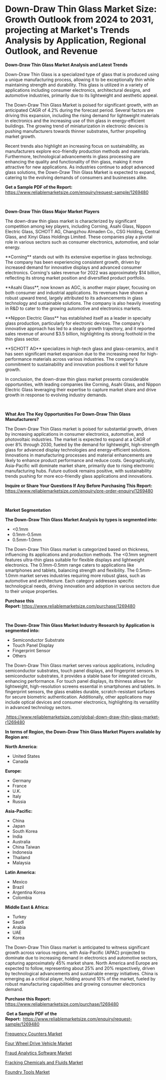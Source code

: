 <p><h1>Down-Draw Thin Glass Market Size: Growth Outlook from 2024 to 2031, projecting at Market's Trends Analysis by Application, Regional Outlook, and Revenue</h1></p><p><strong>Down-Draw Thin Glass Market Analysis and Latest Trends</strong></p>
<p><p>Down-Draw Thin Glass is a specialized type of glass that is produced using a unique manufacturing process, allowing it to be exceptionally thin while maintaining strength and durability. This glass is utilized in a variety of applications including consumer electronics, architectural designs, and automotive industries, primarily due to its lightweight and aesthetic appeal.</p><p>The Down-Draw Thin Glass Market is poised for significant growth, with an anticipated CAGR of 4.2% during the forecast period. Several factors are driving this expansion, including the rising demand for lightweight materials in electronics and the increasing use of thin glass in energy-efficient buildings. The growing trend of miniaturization in electronic devices is pushing manufacturers towards thinner substrates, further propelling market growth.</p><p>Recent trends also highlight an increasing focus on sustainability, as manufacturers explore eco-friendly production methods and materials. Furthermore, technological advancements in glass processing are enhancing the quality and functionality of thin glass, making it more attractive for new applications. As industries continue to adopt advanced glass solutions, the Down-Draw Thin Glass Market is expected to expand, catering to the evolving demands of consumers and businesses alike.</p></p>
<p><strong>Get a Sample PDF of the Report:&nbsp;</strong> <a href="https://www.reliablemarketsize.com/enquiry/request-sample/1269480?utm_campaign=1293&utm_medium=2&utm_source=Github&utm_content=ia&utm_term=03102024&utm_id=down-draw-thin-glass">https://www.reliablemarketsize.com/enquiry/request-sample/1269480</a></p>
<p>&nbsp;</p>
<p><strong>Down-Draw Thin Glass Major Market Players</strong></p>
<p><p>The down-draw thin glass market is characterized by significant competition among key players, including Corning, Asahi Glass, Nippon Electric Glass, SCHOTT AG, Changzhou Almaden Co., CSG Holding, Central Glass, and Xinyi Glass Holdings Limited. These companies play a pivotal role in various sectors such as consumer electronics, automotive, and solar energy.</p><p>**Corning** stands out with its extensive expertise in glass technology. The company has been experiencing consistent growth, driven by increased demand for innovative displays and advanced consumer electronics. Corning's sales revenue for 2022 was approximately $14 billion, reflecting its strong market position and diversified product portfolio.</p><p>**Asahi Glass**, now known as AGC, is another major player, focusing on both consumer and industrial applications. Its revenues have shown a robust upward trend, largely attributed to its advancements in glass technology and sustainable solutions. The company is also heavily investing in R&D to cater to the growing automotive and electronics markets.</p><p>**Nippon Electric Glass** has established itself as a leader in specialty glass production, particularly for electronic devices. The company's innovative approach has led to a steady growth trajectory, and it reported sales revenue of around $3.5 billion, highlighting its strong foothold in the thin glass sector.</p><p>**SCHOTT AG** specializes in high-tech glass and glass-ceramics, and it has seen significant market expansion due to the increasing need for high-performance materials across various industries. The company's commitment to sustainability and innovation positions it well for future growth.</p><p>In conclusion, the down-draw thin glass market presents considerable opportunities, with leading companies like Corning, Asahi Glass, and Nippon Electric Glass leveraging their expertise to capture market share and drive growth in response to evolving industry demands.</p></p>
<p>&nbsp;</p>
<p><strong>What Are The Key Opportunities For Down-Draw Thin Glass Manufacturers?</strong></p>
<p><p>The Down-Draw Thin Glass market is poised for substantial growth, driven by increasing applications in consumer electronics, automotive, and photovoltaic industries. The market is expected to expand at a CAGR of over 8% through 2030, fueled by the demand for lightweight, high-strength glass for advanced display technologies and energy-efficient solutions. Innovations in manufacturing processes and material enhancements are likely to enhance product performance and reduce costs. Geographically, Asia-Pacific will dominate market share, primarily due to rising electronic manufacturing hubs. Future outlook remains positive, with sustainability trends pushing for more eco-friendly glass applications and innovations.</p></p>
<p><strong>Inquire or Share Your Questions If Any Before Purchasing This Report:</strong> <a href="https://www.reliablemarketsize.com/enquiry/pre-order-enquiry/1269480?utm_campaign=1293&utm_medium=2&utm_source=Github&utm_content=ia&utm_term=03102024&utm_id=down-draw-thin-glass">https://www.reliablemarketsize.com/enquiry/pre-order-enquiry/1269480</a></p>
<p>&nbsp;</p>
<p><strong>Market Segmentation</strong></p>
<p><strong>The Down-Draw Thin Glass Market Analysis by types is segmented into:</strong></p>
<p><ul><li><0.1mm</li><li>0.1mm-0.5mm</li><li>0.5mm-1.0mm</li></ul></p>
<p><p>The Down-Draw Thin Glass market is categorized based on thickness, influencing its applications and production methods. The <0.1mm segment features ultra-thin glass suitable for flexible displays and lightweight electronics. The 0.1mm-0.5mm range caters to applications like smartphones and tablets, balancing strength and flexibility. The 0.5mm-1.0mm market serves industries requiring more robust glass, such as automotive and architecture. Each category addresses specific technological needs, driving innovation and adoption in various sectors due to their unique properties.</p></p>
<p><strong>Purchase this Report:&nbsp;</strong><a href="https://www.reliablemarketsize.com/purchase/1269480?utm_campaign=1293&utm_medium=2&utm_source=Github&utm_content=ia&utm_term=03102024&utm_id=down-draw-thin-glass">https://www.reliablemarketsize.com/purchase/1269480</a></p>
<p>&nbsp;</p>
<p><strong>The Down-Draw Thin Glass Market Industry Research by Application is segmented into:</strong></p>
<p><ul><li>Semiconductor Substrate</li><li>Touch Panel Display</li><li>Fingerprint Sensor</li><li>Others</li></ul></p>
<p><p>The Down-Draw Thin Glass market serves various applications, including semiconductor substrates, touch panel displays, and fingerprint sensors. In semiconductor substrates, it provides a stable base for integrated circuits, enhancing performance. For touch panel displays, its thinness allows for lightweight, high-resolution screens essential in smartphones and tablets. In fingerprint sensors, the glass enables durable, scratch-resistant surfaces for secure biometric authentication. Additionally, other applications may include optical devices and consumer electronics, highlighting its versatility in advanced technology sectors.</p></p>
<p><a href="https://www.reliablemarketsize.com/global-down-draw-thin-glass-market-r1269480?utm_campaign=1293&utm_medium=2&utm_source=Github&utm_content=ia&utm_term=03102024&utm_id=down-draw-thin-glass">&nbsp;https://www.reliablemarketsize.com/global-down-draw-thin-glass-market-r1269480</a></p>
<p><strong>In terms of Region, the Down-Draw Thin Glass Market Players available by Region are:</strong></p>
<p>
    <p> <strong> North America: </strong>
        <ul>
            <li>United States</li>
            <li>Canada</li>
        </ul>
        </p> 
    <p> <strong> Europe: </strong>
        <ul>
            <li>Germany</li>
            <li>France</li>
            <li>U.K.</li>
            <li>Italy</li>
            <li>Russia</li>
        </ul>
        </p> 
    <p> <strong> Asia-Pacific: </strong>
        <ul>
            <li>China</li>
            <li>Japan</li>
            <li>South Korea</li>
            <li>India</li>
            <li>Australia</li>
            <li>China Taiwan</li>
            <li>Indonesia</li>
            <li>Thailand</li>
            <li>Malaysia</li>
        </ul>
        </p> 
    <p> <strong> Latin America: </strong>
        <ul>
            <li>Mexico</li>
            <li>Brazil</li>
            <li>Argentina Korea</li>
            <li>Colombia</li>
        </ul>
        </p> 
    <p> <strong> Middle East & Africa: </strong>
        <ul>
            <li>Turkey</li>
            <li>Saudi</li>
            <li>Arabia</li>
            <li>UAE</li>
            <li>Korea</li>
        </ul>
    </p>
    </p>
<p><p>The Down-Draw Thin Glass market is anticipated to witness significant growth across various regions, with Asia-Pacific (APAC) projected to dominate due to increasing demand in electronics and automotive sectors, capturing approximately 45% market share. North America and Europe are expected to follow, representing about 25% and 20% respectively, driven by technological advancements and sustainable energy initiatives. China is emerging as a critical player, holding around 10% of the market, fueled by robust manufacturing capabilities and growing consumer electronics demand.</p></p>
<p><strong>Purchase this Report: </strong><a href="https://www.reliablemarketsize.com/purchase/1269480?utm_campaign=1293&utm_medium=2&utm_source=Github&utm_content=ia&utm_term=03102024&utm_id=down-draw-thin-glass">https://www.reliablemarketsize.com/purchase/1269480</a></p>
<p>&nbsp;<strong>Get a Sample PDF of the Report:&nbsp;&nbsp;</strong><a href="https://www.reliablemarketsize.com/enquiry/request-sample/1269480?utm_campaign=1293&utm_medium=2&utm_source=Github&utm_content=ia&utm_term=03102024&utm_id=down-draw-thin-glass">https://www.reliablemarketsize.com/enquiry/request-sample/1269480</a></p>
<p><strong></strong></p>
<p><p><a href="https://www.linkedin.com/pulse/future-ready-strategic-insights-global-frequency-counters-hryge?trackingId=nJSYEXKAQ0yfhyUbizuZuA%3D%3D&utm_campaign=1293&utm_medium=2&utm_source=Github&utm_content=ia&utm_term=03102024&utm_id=down-draw-thin-glass">Frequency Counters Market</a></p><p><a href="https://www.linkedin.com/pulse/global-four-wheel-drive-vehicle-industry-analysis-report-mmatf?trackingId=aFd7lV1fSdWSNtdOOS0j4Q%3D%3D&utm_campaign=1293&utm_medium=2&utm_source=Github&utm_content=ia&utm_term=03102024&utm_id=down-draw-thin-glass">Four Wheel Drive Vehicle Market</a></p><p><a href="https://www.linkedin.com/pulse/global-fraud-analytics-software-market-exploring-share-trends-4qf7f?utm_campaign=1293&utm_medium=2&utm_source=Github&utm_content=ia&utm_term=03102024&utm_id=down-draw-thin-glass">Fraud Analytics Software Market</a></p><p><a href="https://www.linkedin.com/pulse/global-fracking-chemicals-fluids-market-analysis-trends-forecasts-uvyye?utm_campaign=1293&utm_medium=2&utm_source=Github&utm_content=ia&utm_term=03102024&utm_id=down-draw-thin-glass">Fracking Chemicals and Fluids Market</a></p><p><a href="https://www.linkedin.com/pulse/foundry-tools-market-share-size-trends-industry-analysis-report-rhfnf?trackingId=spthKaCqTJ26WKmzqfZB5w%3D%3D&utm_campaign=1293&utm_medium=2&utm_source=Github&utm_content=ia&utm_term=03102024&utm_id=down-draw-thin-glass">Foundry Tools Market</a></p></p>